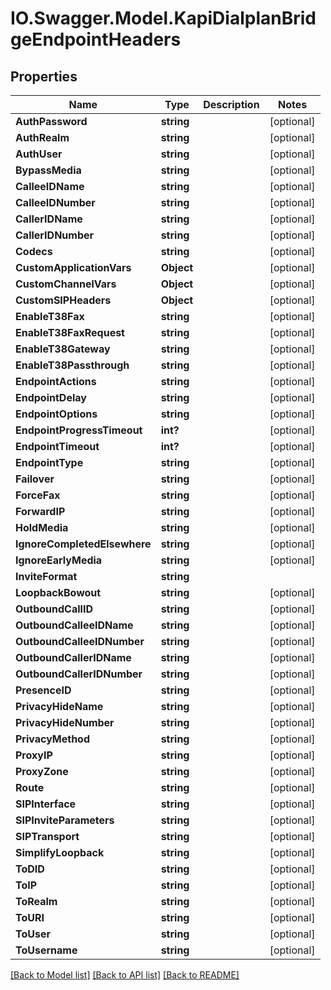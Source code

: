 # IO.Swagger.Model.KapiDialplanBridgeEndpointHeaders
## Properties

Name | Type | Description | Notes
------------ | ------------- | ------------- | -------------
**AuthPassword** | **string** |  | [optional] 
**AuthRealm** | **string** |  | [optional] 
**AuthUser** | **string** |  | [optional] 
**BypassMedia** | **string** |  | [optional] 
**CalleeIDName** | **string** |  | [optional] 
**CalleeIDNumber** | **string** |  | [optional] 
**CallerIDName** | **string** |  | [optional] 
**CallerIDNumber** | **string** |  | [optional] 
**Codecs** | **string** |  | [optional] 
**CustomApplicationVars** | **Object** |  | [optional] 
**CustomChannelVars** | **Object** |  | [optional] 
**CustomSIPHeaders** | **Object** |  | [optional] 
**EnableT38Fax** | **string** |  | [optional] 
**EnableT38FaxRequest** | **string** |  | [optional] 
**EnableT38Gateway** | **string** |  | [optional] 
**EnableT38Passthrough** | **string** |  | [optional] 
**EndpointActions** | **string** |  | [optional] 
**EndpointDelay** | **string** |  | [optional] 
**EndpointOptions** | **string** |  | [optional] 
**EndpointProgressTimeout** | **int?** |  | [optional] 
**EndpointTimeout** | **int?** |  | [optional] 
**EndpointType** | **string** |  | [optional] 
**Failover** | **string** |  | [optional] 
**ForceFax** | **string** |  | [optional] 
**ForwardIP** | **string** |  | [optional] 
**HoldMedia** | **string** |  | [optional] 
**IgnoreCompletedElsewhere** | **string** |  | [optional] 
**IgnoreEarlyMedia** | **string** |  | [optional] 
**InviteFormat** | **string** |  | 
**LoopbackBowout** | **string** |  | [optional] 
**OutboundCallID** | **string** |  | [optional] 
**OutboundCalleeIDName** | **string** |  | [optional] 
**OutboundCalleeIDNumber** | **string** |  | [optional] 
**OutboundCallerIDName** | **string** |  | [optional] 
**OutboundCallerIDNumber** | **string** |  | [optional] 
**PresenceID** | **string** |  | [optional] 
**PrivacyHideName** | **string** |  | [optional] 
**PrivacyHideNumber** | **string** |  | [optional] 
**PrivacyMethod** | **string** |  | [optional] 
**ProxyIP** | **string** |  | [optional] 
**ProxyZone** | **string** |  | [optional] 
**Route** | **string** |  | [optional] 
**SIPInterface** | **string** |  | [optional] 
**SIPInviteParameters** | **string** |  | [optional] 
**SIPTransport** | **string** |  | [optional] 
**SimplifyLoopback** | **string** |  | [optional] 
**ToDID** | **string** |  | [optional] 
**ToIP** | **string** |  | [optional] 
**ToRealm** | **string** |  | [optional] 
**ToURI** | **string** |  | [optional] 
**ToUser** | **string** |  | [optional] 
**ToUsername** | **string** |  | [optional] 

[[Back to Model list]](../README.md#documentation-for-models) [[Back to API list]](../README.md#documentation-for-api-endpoints) [[Back to README]](../README.md)

